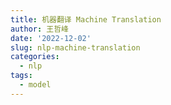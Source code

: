 ```yaml
---
title: 机器翻译 Machine Translation
author: 王哲峰
date: '2022-12-02'
slug: nlp-machine-translation
categories:
  - nlp
tags:
  - model
---
```

